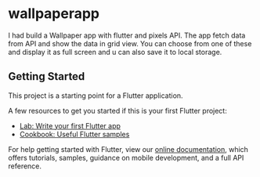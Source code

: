 # wallpaperapp

I had build a Wallpaper app with flutter and pixels API. The app fetch data from API and show the data in grid view.
You can choose from one of these and display it as full screen and u can also save it to local storage.

## Getting Started

This project is a starting point for a Flutter application.

A few resources to get you started if this is your first Flutter project:

- [Lab: Write your first Flutter app](https://flutter.dev/docs/get-started/codelab)
- [Cookbook: Useful Flutter samples](https://flutter.dev/docs/cookbook)

For help getting started with Flutter, view our
[online documentation](https://flutter.dev/docs), which offers tutorials,
samples, guidance on mobile development, and a full API reference.
